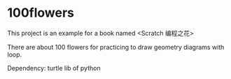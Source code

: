 # 100flowers

This project is an example for a book named <Scratch 编程之花>

There are about 100 flowers for practicing to draw geometry diagrams with loop.

Dependency: turtle lib of python